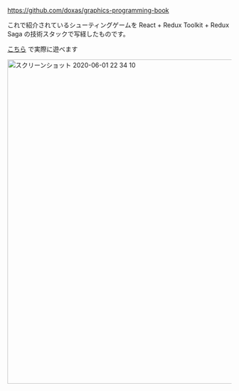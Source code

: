 https://github.com/doxas/graphics-programming-book

これで紹介されているシューティングゲームを React + Redux Toolkit + Redux Saga の技術スタックで写経したものです。

[こちら](https://relaxed-northcutt-99b679.netlify.app/) で実際に遊べます

<img width="727" alt="スクリーンショット 2020-06-01 22 34 10" src="https://user-images.githubusercontent.com/20484619/83414242-1daa5180-a458-11ea-836c-68585a68c9c5.png">

